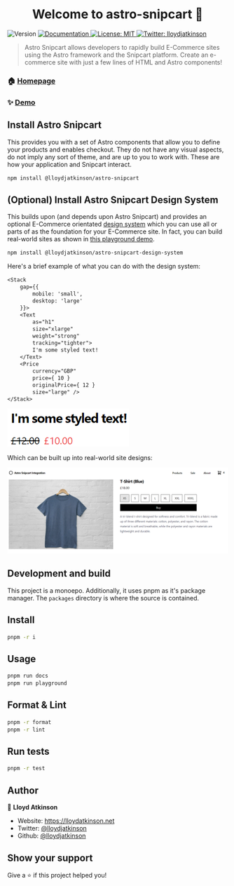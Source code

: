 <h1 align="center">Welcome to astro-snipcart 👋</h1>
<p>
  <img alt="Version" src="https://img.shields.io/badge/version-0.1.1-blue.svg?cacheSeconds=2592000" />
  <a href="https://astro-snipcart.vercel.app/en/introduction" target="_blank">
    <img alt="Documentation" src="https://img.shields.io/badge/documentation-yes-brightgreen.svg" />
  </a>
  <a href="#" target="_blank">
    <img alt="License: MIT" src="https://img.shields.io/badge/License-MIT-yellow.svg" />
  </a>
  <a href="https://twitter.com/lloydjatkinson" target="_blank">
    <img alt="Twitter: lloydjatkinson" src="https://img.shields.io/twitter/follow/lloydjatkinson.svg?style=social" />
  </a>
</p>

> Astro Snipcart allows developers to rapidly build E-Commerce sites using the Astro framework and the Snipcart platform. Create an e-commerce site with just a few lines of HTML and Astro components!

### 🏠 [Homepage](https://astro-snipcart.vercel.app/en/introduction)

### ✨ [Demo](https://astro-snipcart-playground.vercel.app/)


## Install Astro Snipcart

This provides you with a set of Astro components that allow you to define your products and enables checkout. They do not have any visual aspects, do not imply any sort of theme, and are up to you to work with. These are how your application and Snipcart interact.

```sh
npm install @lloydjatkinson/astro-snipcart
```

## (Optional) Install Astro Snipcart Design System

This builds upon (and depends upon Astro Snipcart) and provides an optional E-Commerce orientated [design system](https://www.nngroup.com/articles/design-systems-101/#:~:text=Definition%3A%20A%20design%20system%20is,using%20reusable%20components%20and%20patterns.) which you can use all or parts of as the foundation for your E-Commerce site. In fact, you can build real-world sites as shown in [this playground demo](https://astro-snipcart-playground.vercel.app/).

```sh
npm install @lloydjatkinson/astro-snipcart-design-system
```

Here's a brief example of what you can do with the design system:

```tsx
<Stack
    gap={{
        mobile: 'small',
        desktop: 'large'
    }}>
    <Text
        as="h1"
        size="xlarge"
        weight="strong"
        tracking="tighter">
        I'm some styled text!
    </Text>
    <Price
        currency="GBP"
        price={ 10 }
        originalPrice={ 12 }
        size="large" />
</Stack>
```

![Astro Snipcart](packages/documentation/public//design-system-example-4.png "Astro Snipcart")

Which can be built up into real-world site designs:

![Astro Snipcart](packages/documentation/public//design-system-example-2.png "Astro Snipcart")


## Development and build

This project is a monoepo. Additionally, it uses pnpm as it's package manager. The `packages` directory is where the source is contained. 

## Install

```sh
pnpm -r i
```

## Usage

```sh
pnpm run docs
pnpm run playground
```

## Format & Lint
```sh
pnpm -r format
pnpm -r lint
```

## Run tests

```sh
pnpm -r test
```

## Author

👤 **Lloyd Atkinson**

* Website: https://lloydatkinson.net
* Twitter: [@lloydjatkinson](https://twitter.com/lloydjatkinson)
* Github: [@lloydjatkinson](https://github.com/lloydjatkinson)

<!-- ## 🤝 Contributing

Contributions, issues and feature requests are welcome!<br />Feel free to check [issues page](https://github.com/lloydjatkinson/astro-snipcart/issues).  -->

## Show your support

Give a ⭐️ if this project helped you!